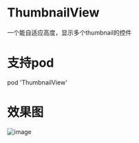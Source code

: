# ThumbnailView
一个能自适应高度，显示多个thumbnail的控件
# 支持pod
pod 'ThumbnailView'
# 效果图
![image](https://image.baidu.com/search/detail?ct=503316480&z=0&ipn=d&word=%E5%9B%BE%E7%89%87&step_word=&hs=0&pn=8&spn=0&di=148918015840&pi=0&rn=1&tn=baiduimagedetail&is=0%2C0&istype=0&ie=utf-8&oe=utf-8&in=&cl=2&lm=-1&st=undefined&cs=302701032%2C2300144492&os=2254158680%2C3118847255&simid=3383544786%2C381534848&adpicid=0&lpn=0&ln=1971&fr=&fmq=1533612259302_R&fm=&ic=undefined&s=undefined&se=&sme=&tab=0&width=undefined&height=undefined&face=undefined&ist=&jit=&cg=&bdtype=0&oriquery=&objurl=http%3A%2F%2Fimg05.tooopen.com%2Fimages%2F20150820%2Ftooopen_sy_139205349641.jpg&fromurl=ippr_z2C%24qAzdH3FAzdH3Fooo_z%26e3Bp555rjg_z%26e3Bv54AzdH3FetjoAzdH3F8ac0a0c_z%26e3Bip4s&gsm=0&rpstart=0&rpnum=0&islist=&querylist=)
